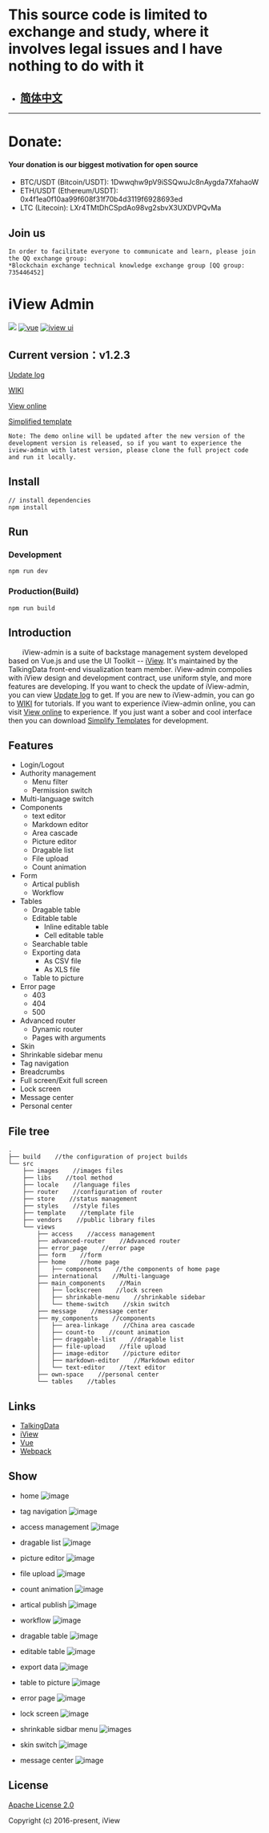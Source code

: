 # This source code is limited to exchange and study, where it involves legal issues and I have nothing to do with it

- ## [简体中文](README.md)
----

# Donate:
#### Your donation is our biggest motivation for open source
- BTC/USDT (Bitcoin/USDT): 1Dwwqhw9pV9iSSQwuJc8nAygda7XfahaoW
- ETH/USDT (Ethereum/USDT): 0x4f1ea0f10aa99f608f31f70b4d3119f6928693ed
- LTC (Litecoin): LXr4TMtDhCSpdAo98vg2sbvX3UXDVPQvMa

## Join us
    In order to facilitate everyone to communicate and learn, please join the QQ exchange group:
    *Blockchain exchange technical knowledge exchange group [QQ group: 735446452]


# iView Admin
[![](https://img.shields.io/travis/iview/iview-admin.svg?style=flat-square)](https://travis-ci.org/iview/iview-admin)
[![vue](https://img.shields.io/badge/vue-2.5.2-brightgreen.svg?style=flat-square)](https://github.com/vuejs/vue)
[![iview ui](https://img.shields.io/badge/iview-2.7.2-brightgreen.svg?style=flat-square)](https://github.com/iview/iview)

## Current version：v1.2.3
[Update log](https://github.com/iview/iview-admin/releases)

[WIKI](https://github.com/iview/iview-admin/wiki)

[View online](https://iview.github.io/iview-admin)

[Simplified template](https://github.com/iview/iview-admin/tree/template)

`Note: The demo online will be updated after the new version of the development version is released, so if you want to experience the iview-admin with latest version, please clone the full project code and run it locally.`

## Install
```bush
// install dependencies
npm install
```
## Run
### Development
```bush
npm run dev
```
### Production(Build)
```bush
npm run build
```

## Introduction
&emsp;&emsp;iView-admin is a suite of backstage management system developed based on Vue.js and use the UI Toolkit -- [iView](https://www.iviewui.com). It's maintained by the TalkingData front-end visualization team member. iView-admin compolies with iView design and development contract, use uniform style, and more features are developing. If you want to check the update of iView-admin, you can view [Update log](https://github.com/iview/iview-admin/releases) to get. If you are new to iView-admin, you can go to [WIKI](https://github.com/iview/iview-admin/wiki) for tutorials. If you want to experience iView-admin online, you can visit [View online](https://iview.github.io/iview-admin) to experience. If you just want a sober and cool interface then you can download [Simplify Templates](https://github.com/iview/iview-admin/tree/template) for development.

## Features

- Login/Logout
- Authority management
    - Menu filter
    - Permission switch
- Multi-language switch
- Components
    - text editor
    - Markdown editor
    - Area cascade
    - Picture editor
    - Dragable list
    - File upload
    - Count animation
- Form
    - Artical publish
    - Workflow
- Tables
    - Dragable table
    - Editable table
        - Inline editable table
        - Cell editable table
    - Searchable table
    - Exporting data
        - As CSV file
        - As XLS file
    - Table to picture
- Error page
    - 403
    - 404
    - 500
- Advanced router
    - Dynamic router
    - Pages with arguments
- Skin
- Shrinkable sidebar menu
- Tag navigation
- Breadcrumbs
- Full screen/Exit full screen
- Lock screen
- Message center
- Personal center

## File tree
```shell
.
├── build    //the configuration of project builds
└── src
    ├── images    //images files
    ├── libs    //tool method
    ├── locale    //language files
    ├── router    //configuration of router
    ├── store    //status management
    ├── styles    //style files
    ├── template    //template file
    ├── vendors    //public library files
    └── views
        ├── access    //access management
        ├── advanced-router    //Advanced router
        ├── error_page    //error page
        ├── form    //form
        ├── home    //home page
        │   ├── components    //the components of home page
        ├── international    //Multi-language
        ├── main_components    //Main
        │   ├── lockscreen    //lock screen
        │   ├── shrinkable-menu    //shrinkable sidebar
        │   └── theme-switch    //skin switch
        ├── message    //message center
        ├── my_components    //components
        │   ├── area-linkage    //China area cascade
        │   ├── count-to    //count animation
        │   ├── draggable-list    //dragable list
        │   ├── file-upload    //file upload
        │   ├── image-editor    //picture editor
        │   ├── markdown-editor    //Markdown editor
        │   └── text-editor    //text editor
        ├── own-space    //personal center
        └── tables    //tables
```

## Links

- [TalkingData](https://github.com/TalkingData)
- [iView](https://github.com/iview/iview)
- [Vue](https://github.com/vuejs/vue)
- [Webpack](https://github.com/webpack/webpack)

## Show

- home
![image](https://github.com/iview/iview-admin/raw/dev/github-gif/home.gif)

- tag navigation
![image](https://github.com/iview/iview-admin/raw/dev/github-gif/page-tags.gif)

- access management
![image](https://github.com/iview/iview-admin/raw/dev/github-gif/access.gif)

- dragable list
![image](https://github.com/iview/iview-admin/raw/dev/github-gif/dragable-list.gif)

- picture editor
![image](https://github.com/iview/iview-admin/raw/dev/github-gif/image-editor.gif)

- file upload
![image](https://github.com/iview/iview-admin/raw/dev/github-gif/upload.gif)

- count animation
![image](https://github.com/iview/iview-admin/raw/dev/github-gif/count-to.gif)

- artical publish
![image](https://github.com/iview/iview-admin/raw/dev/github-gif/article-publish.gif)

- workflow
![image](https://github.com/iview/iview-admin/raw/dev/github-gif/workflow.gif)

- dragable table
![image](https://github.com/iview/iview-admin/raw/dev/github-gif/dragable-table.gif)

- editable table
![image](https://github.com/iview/iview-admin/raw/dev/github-gif/editable-table.gif)

- export data
![image](https://github.com/iview/iview-admin/raw/dev/github-gif/exportable-table.gif)

- table to picture
![image](https://github.com/iview/iview-admin/raw/dev/github-gif/table2image.gif)

- error page
![image](https://github.com/iview/iview-admin/raw/dev/github-gif/error-page.gif)

- lock screen
![image](https://github.com/iview/iview-admin/raw/dev/github-gif/locking.gif)

- shrinkable sidbar menu
![image](https://github.com/iview/iview-admin/raw/dev/github-gif/sidebarmenu.gif)s

- skin switch
![image](https://github.com/iview/iview-admin/raw/dev/github-gif/theme.gif)

- message center
![image](https://github.com/iview/iview-admin/raw/dev/github-gif/message.gif)

## License
[Apache License 2.0](LICENSE)

Copyright (c) 2016-present, iView
